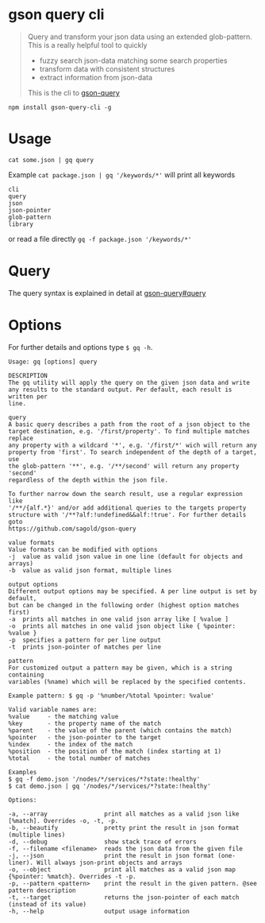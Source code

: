 # gson query cli

> Query and transform your json data using an extended glob-pattern. This is a really helpful tool to quickly
>
> - fuzzy search json-data matching some search properties
> - transform data with consistent structures
> - extract information from json-data
>
> This is the cli to [gson-query](https://github.com/sagold/gson-query)

`npm install gson-query-cli -g`


# Usage

`cat some.json | gq query`

Example `cat package.json | gq '/keywords/*'` will print all keywords

```
cli
query
json
json-pointer
glob-pattern
library
```

or read a file directly `gq -f package.json '/keywords/*'`


# Query

The query syntax is explained in detail at [gson-query#query](https://github.com/sagold/gson-query#query)


# Options

For further details and options type `$ gq -h`.

```
Usage: gq [options] query

DESCRIPTION
The gq utility will apply the query on the given json data and write
any results to the standard output. Per default, each result is written per
line.

query
A basic query describes a path from the root of a json object to the
target destination, e.g. '/first/property'. To find multiple matches replace
any property with a wildcard '*', e.g. '/first/*' wich will return any
property from 'first'. To search independent of the depth of a target, use
the glob-pattern '**', e.g. '/**/second' will return any property 'second'
regardless of the depth within the json file.

To further narrow down the search result, use a regular expression like
'/**/{alf.*}' and/or add additional queries to the targets property
structure with '/**?alf:!undefined&&alf:!true'. For further details goto
https://github.com/sagold/gson-query

value formats
Value formats can be modified with options
-j  value as valid json value in one line (default for objects and arrays)
-b  value as valid json format, multiple lines

output options
Different output options may be specified. A per line output is set by default,
but can be changed in the following order (highest option matches first)
-a  prints all matches in one valid json array like [ %value ]
-o  prints all matches in one valid json object like { %pointer: %value }
-p  specifies a pattern for per line output
-t  prints json-pointer of matches per line

pattern
For customized output a pattern may be given, which is a string containing
variables (%name) which will be replaced by the specified contents.

Example pattern: $ gq -p '%number/%total %pointer: %value'

Valid variable names are:
%value     - the matching value
%key       - the property name of the match
%parent    - the value of the parent (which contains the match)
%pointer   - the json-pointer to the target
%index     - the index of the match
%position  - the position of the match (index starting at 1)
%total     - the total number of matches

Examples
$ gq -f demo.json '/nodes/*/services/*?state:!healthy'
$ cat demo.json | gq '/nodes/*/services/*?state:!healthy'

Options:

-a, --array                print all matches as a valid json like [%match]. Overrides -o, -t, -p.
-b, --beautify             pretty print the result in json format (multiple lines)
-d, --debug                show stack trace of errors
-f, --filename <filename>  reads the json data from the given file
-j, --json                 print the result in json format (one-liner). Will always json-print objects and arrays
-o, --object               print all matches as a valid json map {%pointer: %match}. Overrides -t -p.
-p, --pattern <pattern>    print the result in the given pattern. @see pattern description
-t, --target               returns the json-pointer of each match (instead of its value)
-h, --help                 output usage information
```
